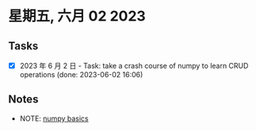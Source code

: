 # 星期五, 六月 02 2023

## Tasks

- [x] 2023 年 6 月 2 日 - Task: take a crash course of numpy to learn CRUD operations (done: 2023-06-02 16:06)

## Notes

- NOTE: [numpy basics](02/numpy_basics.md)

